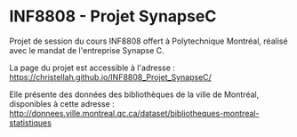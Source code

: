 # INF8808 - Projet SynapseC

Projet de session du cours INF8808 offert à Polytechnique Montréal, réalisé avec le mandat de l'entreprise Synapse C.

La page du projet est accessible à l'adresse : https://christellah.github.io/INF8808_Projet_SynapseC/

Elle présente des données des bibliothèques de la ville de Montréal, disponibles à cette adresse : http://donnees.ville.montreal.qc.ca/dataset/bibliotheques-montreal-statistiques
